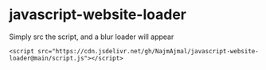 # javascript-website-loader
Simply src the script, and a blur loader will appear

    <script src="https://cdn.jsdelivr.net/gh/NajmAjmal/javascript-website-loader@main/script.js"></script>
